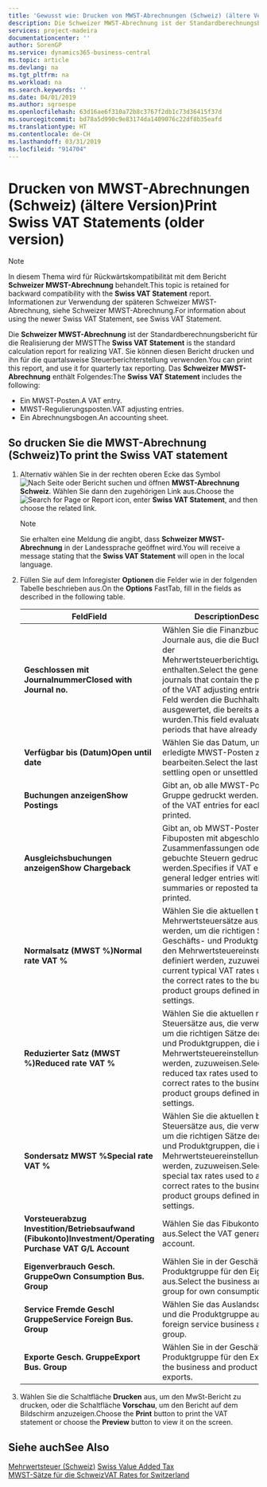 ```yaml
---
title: 'Gewusst wie: Drucken von MWST-Abrechnungen (Schweiz) (ältere Version)'
description: Die Schweizer MWST-Abrechnung ist der Standardberechnungsbericht für die Realisierung der MWST Sie können diesen Bericht drucken und ihn für die quartalsweise Steuerberichterstellung verwenden.
services: project-madeira
documentationcenter: ''
author: SorenGP
ms.service: dynamics365-business-central
ms.topic: article
ms.devlang: na
ms.tgt_pltfrm: na
ms.workload: na
ms.search.keywords: ''
ms.date: 04/01/2019
ms.author: sgroespe
ms.openlocfilehash: 63d16ae6f310a72b8c3767f2db1c73d36415f37d
ms.sourcegitcommit: bd78a5d990c9e83174da1409076c22df8b35eafd
ms.translationtype: HT
ms.contentlocale: de-CH
ms.lasthandoff: 03/31/2019
ms.locfileid: "914704"
---
```

# <a name="print-swiss-vat-statements-older-version"></a><span data-ttu-id="7b2db-104">Drucken von MWST-Abrechnungen (Schweiz) (ältere Version)</span><span class="sxs-lookup"><span data-stu-id="7b2db-104">Print Swiss VAT Statements (older version)</span></span>

> [!NOTE]  
>  <span data-ttu-id="7b2db-105">In diesem Thema wird für Rückwärtskompatibilität mit dem Bericht **Schweizer MWST-Abrechnung** behandelt.</span><span class="sxs-lookup"><span data-stu-id="7b2db-105">This topic is retained for backward compatibility with the **Swiss VAT Statement** report.</span></span> <span data-ttu-id="7b2db-106">Informationen zur Verwendung der späteren Schweizer MWST-Abrechnung, siehe Schweizer MWST-Abrechnung.</span><span class="sxs-lookup"><span data-stu-id="7b2db-106">For information about using the newer Swiss VAT Statement, see Swiss VAT Statement.</span></span>  

<span data-ttu-id="7b2db-107">Die **Schweizer MWST-Abrechnung** ist der Standardberechnungsbericht für die Realisierung der MWST</span><span class="sxs-lookup"><span data-stu-id="7b2db-107">The **Swiss VAT Statement** is the standard calculation report for realizing VAT.</span></span> <span data-ttu-id="7b2db-108">Sie können diesen Bericht drucken und ihn für die quartalsweise Steuerberichterstellung verwenden.</span><span class="sxs-lookup"><span data-stu-id="7b2db-108">You can print this report, and use it for quarterly tax reporting.</span></span> <span data-ttu-id="7b2db-109">Das **Schweizer MWST-Abrechnung** enthält Folgendes:</span><span class="sxs-lookup"><span data-stu-id="7b2db-109">The **Swiss VAT Statement** includes the following:</span></span>  

- <span data-ttu-id="7b2db-110">Ein MWST-Posten.</span><span class="sxs-lookup"><span data-stu-id="7b2db-110">A VAT entry.</span></span>  
- <span data-ttu-id="7b2db-111">MWST-Regulierungsposten.</span><span class="sxs-lookup"><span data-stu-id="7b2db-111">VAT adjusting entries.</span></span>  
- <span data-ttu-id="7b2db-112">Ein Abrechnungsbogen.</span><span class="sxs-lookup"><span data-stu-id="7b2db-112">An accounting sheet.</span></span>  

## <a name="to-print-the-swiss-vat-statement"></a><span data-ttu-id="7b2db-113">So drucken Sie die MWST-Abrechnung (Schweiz)</span><span class="sxs-lookup"><span data-stu-id="7b2db-113">To print the Swiss VAT statement</span></span>  

1.  <span data-ttu-id="7b2db-114">Alternativ wählen Sie in der rechten oberen Ecke das Symbol ![Nach Seite oder Bericht suchen](../../media/ui-search/search_small.png "Nach Seite oder Bericht suchen") und öffnen **MWST-Abrechnung Schweiz**. Wählen Sie dann den zugehörigen Link aus.</span><span class="sxs-lookup"><span data-stu-id="7b2db-114">Choose the ![Search for Page or Report](../../media/ui-search/search_small.png "Search for Page or Report icon") icon, enter **Swiss VAT Statement**, and then choose the related link.</span></span>  

    > [!NOTE]  
    >  <span data-ttu-id="7b2db-115">Sie erhalten eine Meldung die angibt, dass **Schweizer MWST-Abrechnung** in der Landessprache geöffnet wird.</span><span class="sxs-lookup"><span data-stu-id="7b2db-115">You will receive a message stating that the **Swiss VAT Statement** will open in the local language.</span></span>  

2.  <span data-ttu-id="7b2db-116">Füllen Sie auf dem Inforegister **Optionen** die Felder wie in der folgenden Tabelle beschrieben aus.</span><span class="sxs-lookup"><span data-stu-id="7b2db-116">On the **Options** FastTab, fill in the fields as described in the following table.</span></span>  

    |<span data-ttu-id="7b2db-117">Feld</span><span class="sxs-lookup"><span data-stu-id="7b2db-117">Field</span></span>|<span data-ttu-id="7b2db-118">Description</span><span class="sxs-lookup"><span data-stu-id="7b2db-118">Description</span></span>|  
    |---------------------------------|---------------------------------------|  
    |<span data-ttu-id="7b2db-119">**Geschlossen mit Journalnummer**</span><span class="sxs-lookup"><span data-stu-id="7b2db-119">**Closed with Journal no.**</span></span>|<span data-ttu-id="7b2db-120">Wählen Sie die Finanzbuchhaltungserf.-Journale aus, die die Buchungsquelle der Mehrwertsteuerberichtigungsbuchungen enthalten.</span><span class="sxs-lookup"><span data-stu-id="7b2db-120">Select the general ledger journals that contain the posting source of the VAT adjusting entries.</span></span> <span data-ttu-id="7b2db-121">In diesem Feld werden die Buchhaltungsperioden ausgewertet, die bereits ausgeglichen wurden.</span><span class="sxs-lookup"><span data-stu-id="7b2db-121">This field evaluates accounting periods that have already been settled.</span></span>|  
    |<span data-ttu-id="7b2db-122">**Verfügbar bis (Datum)**</span><span class="sxs-lookup"><span data-stu-id="7b2db-122">**Open until date**</span></span>|<span data-ttu-id="7b2db-123">Wählen Sie das Datum, um offene oder erledigte MWST-Posten zu bearbeiten.</span><span class="sxs-lookup"><span data-stu-id="7b2db-123">Select the last date for settling open or unsettled VAT entries.</span></span>|  
    |<span data-ttu-id="7b2db-124">**Buchungen anzeigen**</span><span class="sxs-lookup"><span data-stu-id="7b2db-124">**Show Postings**</span></span>|<span data-ttu-id="7b2db-125">Gibt an, ob alle MWST-Posten für jede Gruppe gedruckt werden.</span><span class="sxs-lookup"><span data-stu-id="7b2db-125">Specifies if all of the VAT entries for each group will be printed.</span></span>|  
    |<span data-ttu-id="7b2db-126">**Ausgleichsbuchungen anzeigen**</span><span class="sxs-lookup"><span data-stu-id="7b2db-126">**Show Chargeback**</span></span>|<span data-ttu-id="7b2db-127">Gibt an, ob MWST-Posten und Fibuposten mit abgeschlossenen Zusammenfassungen oder erneut gebuchte Steuern gedruckt werden.</span><span class="sxs-lookup"><span data-stu-id="7b2db-127">Specifies if VAT entries and general ledger entries with closed summaries or reposted tax will be printed.</span></span>|  
    |<span data-ttu-id="7b2db-128">**Normalsatz (MWST %)**</span><span class="sxs-lookup"><span data-stu-id="7b2db-128">**Normal rate VAT %**</span></span>|<span data-ttu-id="7b2db-129">Wählen Sie die aktuellen typischen Mehrwertsteuersätze aus, die verwendet werden, um die richtigen Sätze den Geschäfts- und Produktgruppen, die in den Mehrwertsteuereinstellungen definiert werden, zuzuweisen.</span><span class="sxs-lookup"><span data-stu-id="7b2db-129">Select the current typical VAT rates used to assign the correct rates to the business and product groups defined in the VAT settings.</span></span>|  
    |<span data-ttu-id="7b2db-130">**Reduzierter Satz (MWST %)**</span><span class="sxs-lookup"><span data-stu-id="7b2db-130">**Reduced rate VAT %**</span></span>|<span data-ttu-id="7b2db-131">Wählen Sie die aktuellen reduzierten Steuersätze aus, die verwendet werden, um die richtigen Sätze den Geschäfts- und Produktgruppen, die in den Mehrwertsteuereinstellungen definiert werden, zuzuweisen.</span><span class="sxs-lookup"><span data-stu-id="7b2db-131">Select the current reduced tax rates used to assign the correct rates to the business and product groups defined in the VAT settings.</span></span>|  
    |<span data-ttu-id="7b2db-132">**Sondersatz MWST %**</span><span class="sxs-lookup"><span data-stu-id="7b2db-132">**Special rate VAT %**</span></span>|<span data-ttu-id="7b2db-133">Wählen Sie die aktuellen besonderen Steuersätze aus, die verwendet werden, um die richtigen Sätze den Geschäfts- und Produktgruppen, die in den Mehrwertsteuereinstellungen definiert werden, zuzuweisen.</span><span class="sxs-lookup"><span data-stu-id="7b2db-133">Select the current special tax rates used to assign the correct rates to the business and product groups defined in the VAT settings.</span></span>|  
    |<span data-ttu-id="7b2db-134">**Vorsteuerabzug Investition/Betriebsaufwand (Fibukonto)**</span><span class="sxs-lookup"><span data-stu-id="7b2db-134">**Investment/Operating Purchase VAT G/L Account**</span></span>|<span data-ttu-id="7b2db-135">Wählen Sie das Fibukonto für die MWST aus.</span><span class="sxs-lookup"><span data-stu-id="7b2db-135">Select the VAT general ledger account.</span></span>|  
    |<span data-ttu-id="7b2db-136">**Eigenverbrauch Gesch. Gruppe**</span><span class="sxs-lookup"><span data-stu-id="7b2db-136">**Own Consumption Bus. Group**</span></span>|<span data-ttu-id="7b2db-137">Wählen Sie in der Geschäfts- und Produktgruppe für den Eigenverbrauch aus.</span><span class="sxs-lookup"><span data-stu-id="7b2db-137">Select the business and product group for own consumptions.</span></span>|  
    |<span data-ttu-id="7b2db-138">**Service Fremde Geschl Gruppe**</span><span class="sxs-lookup"><span data-stu-id="7b2db-138">**Service Foreign Bus. Group**</span></span>|<span data-ttu-id="7b2db-139">Wählen Sie das Auslandsdienstgeschäft und die Produktgruppe aus.</span><span class="sxs-lookup"><span data-stu-id="7b2db-139">Select the foreign service business and product group.</span></span>|  
    |<span data-ttu-id="7b2db-140">**Exporte Gesch. Gruppe**</span><span class="sxs-lookup"><span data-stu-id="7b2db-140">**Export Bus. Group**</span></span>|<span data-ttu-id="7b2db-141">Wählen Sie in der Geschäfts- und Produktgruppe für den Export aus.</span><span class="sxs-lookup"><span data-stu-id="7b2db-141">Select the business and product group for exports.</span></span>|  

3.  <span data-ttu-id="7b2db-142">Wählen Sie die Schaltfläche **Drucken** aus, um den MwSt-Bericht zu drucken, oder die Schaltfläche **Vorschau**, um den Bericht auf dem Bildschirm anzuzeigen.</span><span class="sxs-lookup"><span data-stu-id="7b2db-142">Choose the **Print** button to print the VAT statement or choose the **Preview** button to view it on the screen.</span></span>  

## <a name="see-also"></a><span data-ttu-id="7b2db-143">Siehe auch</span><span class="sxs-lookup"><span data-stu-id="7b2db-143">See Also</span></span>  
 <span data-ttu-id="7b2db-144">[Mehrwertsteuer (Schweiz)](swiss-value-added-tax.md) </span><span class="sxs-lookup"><span data-stu-id="7b2db-144">[Swiss Value Added Tax](swiss-value-added-tax.md) </span></span>  
 [<span data-ttu-id="7b2db-145">MWST-Sätze für die Schweiz</span><span class="sxs-lookup"><span data-stu-id="7b2db-145">VAT Rates for Switzerland</span></span>](vat-rates-for-switzerland.md)
